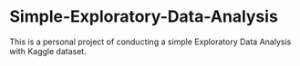 # Simple-Exploratory-Data-Analysis
This is a personal project of conducting a simple Exploratory Data Analysis with Kaggle dataset.
